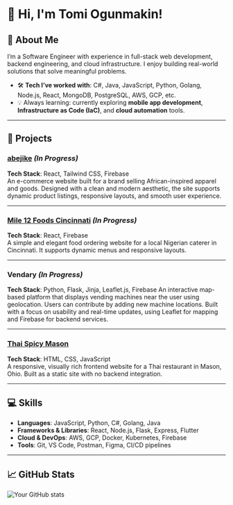 # 👋 Hi, I'm Tomi Ogunmakin!

## 🌟 About Me
I’m a Software Engineer with experience in full-stack web development, backend engineering, and cloud infrastructure. I enjoy building real-world solutions that solve meaningful problems.

- 🛠️ **Tech I’ve worked with**: C#, Java, JavaScript, Python, Golang, Node.js, React, MongoDB, PostgreSQL, AWS, GCP, etc.
- 💡 Always learning: currently exploring **mobile app development**, **Infrastructure as Code (IaC)**, and **cloud automation** tools.

---

## 🚀 Projects

### [abejike](https://abejike.com) *(In Progress)*
**Tech Stack**: React, Tailwind CSS, Firebase  
An e-commerce website built for a brand selling African-inspired apparel and goods. Designed with a clean and modern aesthetic, the site supports dynamic product listings, responsive layouts, and smooth user experience.

---

### [Mile 12 Foods Cincinnati](https://mile12foodscincy.web.app/) *(In Progress)*
**Tech Stack**: React, Firebase  
A simple and elegant food ordering website for a local Nigerian caterer in Cincinnati. It supports dynamic menus and responsive layouts.

---

### Vendary *(In Progress)*
**Tech Stack**: Python, Flask, Jinja, Leaflet.js, Firebase
An interactive map-based platform that displays vending machines near the user using geolocation. Users can contribute by adding new machine locations. Built with a focus on usability and real-time updates, using Leaflet for mapping and Firebase for backend services.

---

### [Thai Spicy Mason](https://thaispicymason.com/)
**Tech Stack**: HTML, CSS, JavaScript  
A responsive, visually rich frontend website for a Thai restaurant in Mason, Ohio. Built as a static site with no backend integration.

---

## 💻 Skills

- **Languages**: JavaScript, Python, C#, Golang, Java  
- **Frameworks & Libraries**: React, Node.js, Flask, Express, Flutter  
- **Cloud & DevOps**: AWS, GCP, Docker, Kubernetes, Firebase  
- **Tools**: Git, VS Code, Postman, Figma, CI/CD pipelines

---

## 📈 GitHub Stats

![Your GitHub stats](https://github-readme-stats.vercel.app/api?username=tomimakin&show_icons=true&theme=radical)

